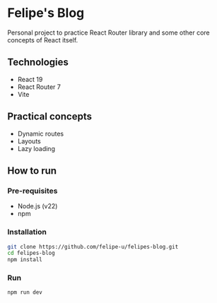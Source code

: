 # Felipe's Blog

Personal project to practice React Router library and some other core concepts of React itself.

## Technologies
- React 19
- React Router 7
- Vite

## Practical concepts
- Dynamic routes
- Layouts
- Lazy loading

## How to run

### Pre-requisites
- Node.js (v22)
- npm

### Installation
```bash
git clone https://github.com/felipe-u/felipes-blog.git
cd felipes-blog
npm install
```

### Run
```bash
npm run dev
```